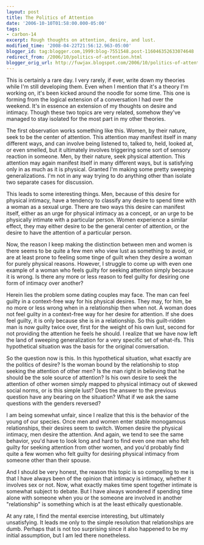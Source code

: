 ```yaml
---
layout: post
title: The Politics of Attention
date: '2006-10-10T01:58:00.000-05:00'
tags:
- carbon-14
excerpt: Rough thoughts on attention, desire, and lust.
modified_time: '2008-04-22T21:56:12.963-05:00'
blogger_id: tag:blogger.com,1999:blog-7551548.post-116046352633074648
redirect_from: /2006/10/politics-of-attention.html
blogger_orig_url: http://fuwjax.blogspot.com/2006/10/politics-of-attention.html
---
```


This is certainly a rare day.  I very rarely, if ever, write down my theories while I'm still developing them.  Even when I mention that it's a theory I'm working on, it's been kicked around the noodle for some time.  This one is forming from the logical extension of a conversation I had over the weekend.  It's in essence an extension of my thoughts on desire and intimacy.  Though these two topics are very related, somehow they've managed to stay isolated for the most part in my other theories.

The first observation works something like this.  Women, by their nature, seek to be the center of attention.  This attention may manifest itself in many different ways, and can involve being listened to, talked to, held, looked at, or even smelled, but it ultimately involves triggering some sort of sensory reaction in someone.  Men, by their nature, seek physical attention.  This attention may again manifest itself in many different ways, but is satisfying only in as much as it is physical.  Granted I'm making some pretty sweeping generalizations.  I'm not in any way trying to do anything other than isolate two separate cases for discussion.

This leads to some interesting things.  Men, because of this desire for physical intimacy, have a tendency to classify any desire to spend time with a woman as a sexual urge.  There are two ways this desire can manifest itself, either as an urge for physical intimacy as a concept, or an urge to be physically intimate with a particular person.  Women experience a similar effect, they may either desire to be the general center of attention, or the desire to have the attention of a particular person.

Now, the reason I keep making the distinction between men and women is there seems to be quite a few men who view lust as something to avoid, or are at least prone to feeling some tinge of guilt when they desire a woman for purely physical reasons.  However, I struggle to come up with even one example of a woman who feels guilty for seeking attention simply because it is wrong.  Is there any more or less reason to feel guilty for desiring one form of intimacy over another?

Herein lies the problem some dating couples may face.  The man can feel guilty in a context-free way for his physical desires.  They may, for him, be no more or less wrong when in a relationship then when not.  A woman does not feel guilty in a context-free way for her desire for attention.  If she does feel guilty, it is only because she is in a relationship.  So this guilt-ridden man is now guilty twice over, first for the weight of his own lust, second for not providing the attention he feels he should.  I realize that we have now left the land of sweeping generalization for a very specific set of what-ifs.  This hypothetical situation was the basis for the original conversation.

So the question now is this.  In this hypothetical situation, what exactly are the politics of desire?  Is the woman bound by the relationship to stop seeking the attention of other men?  Is the man right in believing that he should be the sole source of attention?  Is his own desire to seek the attention of other women simply mapped to physical intimacy out of skewed social norms, or is this simple lust?  Does the answer to the previous question have any bearing on the situation?  What if we ask the same questions with the genders reversed?

I am being somewhat unfair, since I realize that this is the behavior of the young of our species.  Once men and women enter stable monogamous relationships, their desires seem to switch.  Women desire the physical intimacy, men desire the attention.  And again, we tend to see the same behavior, you'd have to look long and hard to find even one man who felt guilty for seeking attention from other women, and you'd probably find quite a few women who felt guilty for desiring physical intimacy from someone other than their spouse.

And I should be very honest, the reason this topic is so compelling to me is that I have always been of the opinion that intimacy is intimacy, whether it involves sex or not.  Now, what exactly makes time spent together intimate is somewhat subject to debate.  But I have always wondered if spending time alone with someone when you or the someone are involved in another "relationship" is something which is at the least ethically questionable. 

At any rate, I find the mental exercise interesting, but ultimately unsatisfying.  It leads me only to the simple resolution that relationships are dumb.  Perhaps that is not too surprising since it also happened to be my initial assumption, but I am led there nonetheless.